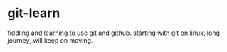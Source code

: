 # git-learn
fiddling and learning to use git and github.
starting with git on linux, long journey, will keep on moving.
